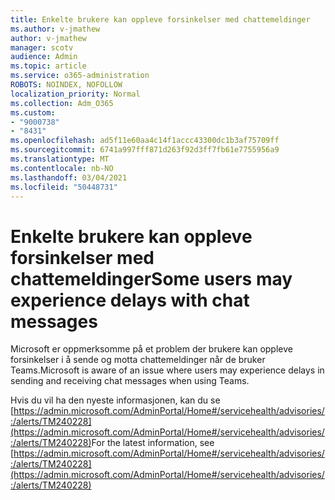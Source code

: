 ```yaml
---
title: Enkelte brukere kan oppleve forsinkelser med chattemeldinger
ms.author: v-jmathew
author: v-jmathew
manager: scotv
audience: Admin
ms.topic: article
ms.service: o365-administration
ROBOTS: NOINDEX, NOFOLLOW
localization_priority: Normal
ms.collection: Adm_O365
ms.custom:
- "9000738"
- "8431"
ms.openlocfilehash: ad5f11e60aa4c14f1accc43300dc1b3af75709ff
ms.sourcegitcommit: 6741a997fff871d263f92d3ff7fb61e7755956a9
ms.translationtype: MT
ms.contentlocale: nb-NO
ms.lasthandoff: 03/04/2021
ms.locfileid: "50448731"
---
```

# <a name="some-users-may-experience-delays-with-chat-messages"></a><span data-ttu-id="e446e-102">Enkelte brukere kan oppleve forsinkelser med chattemeldinger</span><span class="sxs-lookup"><span data-stu-id="e446e-102">Some users may experience delays with chat messages</span></span>

<span data-ttu-id="e446e-103">Microsoft er oppmerksomme på et problem der brukere kan oppleve forsinkelser i å sende og motta chattemeldinger når de bruker Teams.</span><span class="sxs-lookup"><span data-stu-id="e446e-103">Microsoft is aware of an issue where users may experience delays in sending and receiving chat messages when using Teams.</span></span>

<span data-ttu-id="e446e-104">Hvis du vil ha den nyeste informasjonen, kan du se [https://admin.microsoft.com/AdminPortal/Home#/servicehealth/advisories/:/alerts/TM240228](https://admin.microsoft.com/AdminPortal/Home#/servicehealth/advisories/:/alerts/TM240228)</span><span class="sxs-lookup"><span data-stu-id="e446e-104">For the latest information, see [https://admin.microsoft.com/AdminPortal/Home#/servicehealth/advisories/:/alerts/TM240228](https://admin.microsoft.com/AdminPortal/Home#/servicehealth/advisories/:/alerts/TM240228)</span></span>
